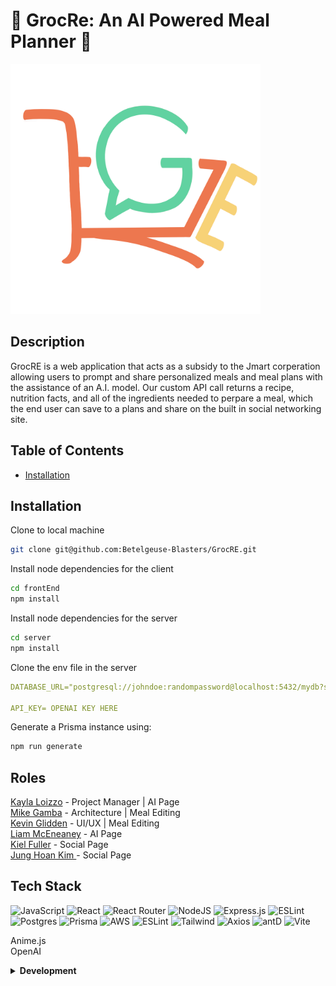 # 🔵 GrocRe: An AI Powered Meal Planner 🔵
<img src="./frontEnd/public/logo.png" width="400"/>

## Description
GrocRE is a web application that acts as a subsidy to the Jmart corperation allowing users to prompt and share personalized meals and meal plans with the assistance of an A.I. model. Our custom API call returns a recipe, nutrition facts, and all of the ingredients needed to perpare a meal, which the end user can save to a plans and share on the built in social networking site.

## Table of Contents

- [Installation](#installation)

## Installation
 
Clone to local machine
```bash
git clone git@github.com:Betelgeuse-Blasters/GrocRE.git
```
Install node dependencies for the client
```bash
cd frontEnd
npm install
```
Install node dependencies for the server
```bash
cd server
npm install
```
Clone the env file in the server
```yaml
DATABASE_URL="postgresql://johndoe:randompassword@localhost:5432/mydb?schema=public"

API_KEY= OPENAI KEY HERE
```
Generate a Prisma instance using:
```bash
npm run generate
```
<!-- ## Licensing IDK if we want to add this (take out in code review)

ISC License


Permission to use, copy, modify, and/or distribute this software for any
purpose with or without fee is hereby granted, provided that the above
copyright notice and this permission notice appear in all copies.

THE SOFTWARE IS PROVIDED "AS IS" AND THE AUTHOR DISCLAIMS ALL WARRANTIES WITH
REGARD TO THIS SOFTWARE INCLUDING ALL IMPLIED WARRANTIES OF MERCHANTABILITY
AND FITNESS. IN NO EVENT SHALL THE AUTHOR BE LIABLE FOR ANY SPECIAL, DIRECT,
INDIRECT, OR CONSEQUENTIAL DAMAGES OR ANY DAMAGES WHATSOEVER RESULTING FROM
LOSS OF USE, DATA OR PROFITS, WHETHER IN AN ACTION OF CONTRACT, NEGLIGENCE OR
OTHER TORTIOUS ACTION, ARISING OUT OF OR IN CONNECTION WITH THE USE OR
PERFORMANCE OF THIS SOFTWARE. -->

## Roles

[Kayla Loizzo](https://github.com/kloizzo) - Project Manager | AI Page  
[Mike Gamba](https://github.com/helperbee) - Architecture | Meal Editing  
[Kevin Glidden](https://github.com/GliddenSolutions) - UI/UX | Meal Editing  
[Liam McEneaney](https://github.com/liam-mceneaney) - AI Page  
[Kiel Fuller](https://github.com/kpfuller28) - Social Page  
[Jung Hoan Kim ](https://github.com/kjunghoan)- Social Page
## Tech Stack
![JavaScript](https://img.shields.io/badge/javascript-%23323330.svg?style=for-the-badge&logo=javascript&logoColor=%23F7DF1E)
![React](https://img.shields.io/badge/react-%2320232a.svg?style=for-the-badge&logo=react&logoColor=%2361DAFB)
![React Router](https://img.shields.io/badge/React_Router-CA4245?style=for-the-badge&logo=react-router&logoColor=white)
![NodeJS](https://img.shields.io/badge/node.js-6DA55F?style=for-the-badge&logo=node.js&logoColor=white)
![Express.js](https://img.shields.io/badge/express.js-%23404d59.svg?style=for-the-badge&logo=express&logoColor=%2361DAFB)
![ESLint](https://img.shields.io/badge/ESLint-4B3263?style=for-the-badge&logo=eslint&logoColor=white)
![Postgres](https://img.shields.io/badge/postgres-%23316192.svg?style=for-the-badge&logo=postgresql&logoColor=white)
![Prisma](https://img.shields.io/badge/Prisma-3982CE?style=for-the-badge&logo=Prisma&logoColor=white)
![AWS](https://img.shields.io/badge/AWS-%23FF9900.svg?style=for-the-badge&logo=amazon-aws&logoColor=white)
![ESLint](https://img.shields.io/badge/eslint-3A33D1?style=for-the-badge&logo=eslint&logoColor=white)
![Tailwind](https://img.shields.io/badge/Tailwind_CSS-38B2AC?style=for-the-badge&logo=tailwind-css&logoColor=white)
![Axios](https://img.shields.io/badge/axios-671ddf?&style=for-the-badge&logo=axios&logoColor=white)
![antD](https://img.shields.io/badge/Ant%20Design-1890FF?style=for-the-badge&logo=antdesign&logoColor=white)
![Vite](https://img.shields.io/badge/Vite-B73BFE?style=for-the-badge&logo=vite&logoColor=FFD62E)

Anime.js  
OpenAI  


<details>
  <summary><b>Development</b></summary>


In a one-week sprint, our team delivered an MVP for our client, Hugh Jappetite. This intense period of collaboration, learning, and problem-solving resulted in a product that we're proud to showcase.

### Technical Challenges and Research
Our main challenge was integrating various technologies in our stack to deliver a coherent, user-friendly application.  One particular challenge was making efficient OpenAI API calls to retrieve recipe and nutritional data, and rendering this information effectively on the front-end.  Tieing together the backend and relating the data in a logical fashion took a lot of planning to allow everyone to work on their individual components.

### Unexpected Challenges
Authentication was a recurring challenge through development.  Handling session and user logins were originally going to be handled by Auth0.  It took too much time to try and learn how to properly interface and save Auth0 user information to our backend so the team pivoted to using a home-baked user authentication process.  Another challenge was understanding each other's coding conventions when trying to build upon each other's work.

<!-- # Video Demo / Screenshot Walkthrough
[Link to the demo or screenshot walkthrough] -->

### How Does the App Work?
When a user interacts with GrocRe, data is processed through our Node.js/Express server and stored in a PostgreSQL database through our ORM of choice, Prisma. This information is then relayed back to the user interface.

<!-- [Include Diagram if possible] -->

### Research Required

We had to conduct research in how to interact with OpenAI, optimizing tokens, and prompting. We also learned a great deal about Agile project management, which played a crucial role in our workflow.

### Workflow and Key Lessons

We followed an Agile workflow, maintaining a Trello board for ticketing, conducting daily standups, and periodically reviewing our code. The process taught us the importance of regular communication, efficient task delegation, and timely feedback.  In a below section is our git workflow.

<!-- [Link to your Trello board] -->
</details>
